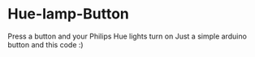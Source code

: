 # Hue-lamp-Button
Press a button and your Philips Hue lights turn on
Just a simple arduino button and this code :)
